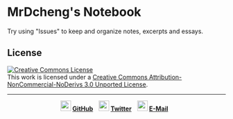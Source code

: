 # MrDcheng's Notebook

Try using "Issues" to keep and organize notes, excerpts and essays.

## License
<a rel="license" href="http://creativecommons.org/licenses/by-nc-nd/3.0/"><img alt="Creative Commons License" style="border-width:0" src="https://i.creativecommons.org/l/by-nc-nd/3.0/88x31.png" /></a><br />This work is licensed under a <a rel="license" href="http://creativecommons.org/licenses/by-nc-nd/3.0/">Creative Commons Attribution-NonCommercial-NoDerivs 3.0 Unported License</a>.

---
<div align="center">
  <strong>
    <img src="https://github.com/clxering/MyNotebook/blob/master/pic/github.svg" width="24" height="24">&nbsp;<a href="https://github.com/clxering">GitHub</a>&nbsp;&nbsp;&nbsp;
    <img src="https://github.com/clxering/MyNotebook/blob/master/pic/twitter.svg" width="24" height="24">&nbsp;<a href="https://twitter.com/realDcheng"><strong>Twitter</strong></a>&nbsp;&nbsp;&nbsp;
    <img src="https://github.com/clxering/MyNotebook/blob/master/pic/gmail.svg" width="24" height="24">&nbsp;<a href="MailTo:clxering@gmail.com"><strong>E-Mail</strong></a>&nbsp;&nbsp;&nbsp;
  </strong>
</div>
